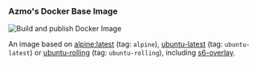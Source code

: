 ### Azmo's Docker Base Image

![Build and publish Docker Image](https://github.com/azmodude/docker-azmo-base/workflows/Build%20and%20publish%20Docker%20Image/badge.svg)

An image based on [alpine:latest](https://hub.docker.com/_/alpine) (tag: `alpine`),
[ubuntu-latest](https://hub.docker.com/_/ubuntu) (tag: `ubuntu-latest`) or
[ubuntu-rolling](https://hub.docker.com/_/ubuntu) (tag: `ubuntu-rolling`), including
[s6-overlay](https://github.com/just-containers/s6-overlay).
